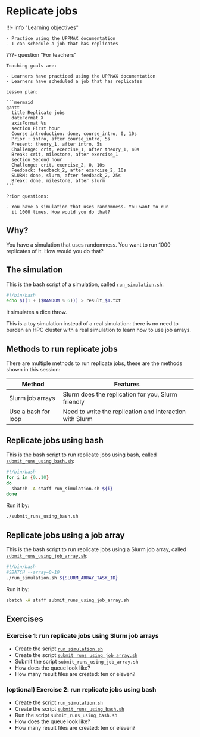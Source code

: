 # Replicate jobs

!!!- info "Learning objectives"

    - Practice using the UPPMAX documentation
    - I can schedule a job that has replicates

???- question "For teachers"

    Teaching goals are:

    - Learners have practiced using the UPPMAX documentation
    - Learners have scheduled a job that has replicates

    Lesson plan:

    ```mermaid
    gantt
      title Replicate jobs
      dateFormat X
      axisFormat %s
      section First hour
      Course introduction: done, course_intro, 0, 10s
      Prior : intro, after course_intro, 5s
      Present: theory_1, after intro, 5s
      Challenge: crit, exercise_1, after theory_1, 40s
      Break: crit, milestone, after exercise_1
      section Second hour
      Challenge: crit, exercise_2, 0, 10s
      Feedback: feedback_2, after exercise_2, 10s
      SLURM: done, slurm, after feedback_2, 25s
      Break: done, milestone, after slurm
    ```

    Prior questions:

    - You have a simulation that uses randomness. You want to run
      it 1000 times. How would you do that?


## Why?

You have a simulation that uses randomness. 
You want to run 1000 replicates of it. How would you do that?

## The simulation

This is the bash script of a simulation,
called [`run_simulation.sh`](scripts/run_simulation.sh):

```bash
#!/bin/bash
echo $((1 + ($RANDOM % 6))) > result_$1.txt
```

It simulates a dice throw.

This is a toy simulation instead of a real simulation:
there is no need to burden an HPC cluster with a real simulation
to learn how to use job arrays.

## Methods to run replicate jobs

There are multiple methods to run replicate jobs,
these are the methods shown in this session:

Method             |Features
-------------------|--------------------------------------------------------
Slurm job arrays   |Slurm does the replication for you, Slurm friendly
Use a bash for loop|Need to write the replication and interaction with Slurm

## Replicate jobs using bash

This is the bash script to run replicate jobs using bash,
called [`submit_runs_using_bash.sh`](scripts/submit_runs_using_bash.sh):

```bash
#!/bin/bash
for i in {0..10}
do
  sbatch -A staff run_simulation.sh ${i}
done
```

Run it by:

```bash
./submit_runs_using_bash.sh
```

## Replicate jobs using a job array

This is the bash script to run replicate jobs using a Slurm job array,
called [`submit_runs_using_job_array.sh`](scripts/submit_runs_using_job_array.sh):

```bash
#!/bin/bash
#SBATCH --array=0-10
./run_simulation.sh ${SLURM_ARRAY_TASK_ID}
```

Run it by:

```bash
sbatch -A staff submit_runs_using_job_array.sh
```

## Exercises

### Exercise 1: run replicate jobs using Slurm job arrays

- Create the script [`run_simulation.sh`](scripts/run_simulation.sh)
- Create the script [`submit_runs_using_job_array.sh`](scripts/submit_runs_using_job_array.sh)
- Submit the script `submit_runs_using_job_array.sh`
- How does the queue look like?
- How many result files are created: ten or eleven?

### (optional) Exercise 2: run replicate jobs using bash

- Create the script [`run_simulation.sh`](scripts/run_simulation.sh)
- Create the script [`submit_runs_using_bash.sh`](scripts/submit_runs_using_bash.sh)
- Run the script `submit_runs_using_bash.sh`
- How does the queue look like?
- How many result files are created: ten or eleven?
